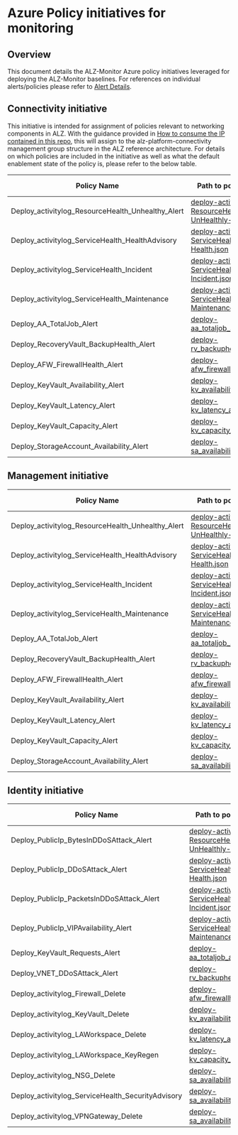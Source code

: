 # Azure Policy initiatives for monitoring

## Overview

This document details the ALZ-Monitor Azure policy initiatives leveraged for deploying the ALZ-Monitor baselines. For references on individual alerts/policies please refer to [Alert Details](https://github.com/Azure/alz-monitor/wiki/AlertsDetails).

## Connectivity initiative

This initiative is intended for assignment of policies relevant to networking components in ALZ. With the guidance provided in [How to consume the IP contained in this repo](https://github.com/Azure/alz-monitor/wiki/ConsumerGuide), this will assign to the alz-platform-connectivity management group structure in the ALZ reference architecture. For details on which policies are included in the initiative as well as what the default enablement state of the policy is, please refer to the below table. 

| **Policy Name** | **Path to policy json file** | **Policy default effect** |
|----------|----------|----------|
| Deploy_activitylog_ResourceHealth_Unhealthy_Alert | [deploy-activitylog-ResourceHealth-UnHealthly-alert.json](https://github.com/Azure/alz-monitor/blob/e73e6cac5a3daa8c03dfe32a05d5c764e91a84fc/src/resources/Microsoft.Authorization/policyDefinitions/deploy-activitylog-ResourceHealth-UnHealthly-alert.json) | Row 2, Column 3 |
| Deploy_activitylog_ServiceHealth_HealthAdvisory | [deploy-activitylog-ServiceHealth-Health.json](https://github.com/Azure/alz-monitor/blob/e73e6cac5a3daa8c03dfe32a05d5c764e91a84fc/src/resources/Microsoft.Authorization/policyDefinitions/deploy-activitylog-ServiceHealth-Health.json)  | Row 2, Column 3 |
| Deploy_activitylog_ServiceHealth_Incident | [deploy-activitylog-ServiceHealth-Incident.json](https://github.com/Azure/alz-monitor/blob/e73e6cac5a3daa8c03dfe32a05d5c764e91a84fc/src/resources/Microsoft.Authorization/policyDefinitions/deploy-activitylog-ServiceHealth-Incident.json)  | Row 2, Column 3 |
| Deploy_activitylog_ServiceHealth_Maintenance | [deploy-activitylog-ServiceHealth-Maintenance.json](https://github.com/Azure/alz-monitor/blob/e73e6cac5a3daa8c03dfe32a05d5c764e91a84fc/src/resources/Microsoft.Authorization/policyDefinitions/deploy-activitylog-ServiceHealth-Maintenance.json)  | Row 2, Column 3 |
| Deploy_AA_TotalJob_Alert | [deploy-aa_totaljob_alert.json](https://github.com/Azure/alz-monitor/blob/main/src/resources/Microsoft.Authorization/policyDefinitions/deploy-aa_totaljob_alert.json) | deployIfNotExists |
| Deploy_RecoveryVault_BackupHealth_Alert | [deploy-rv_backuphealth_alert.json](https://github.com/Azure/alz-monitor/blob/e73e6cac5a3daa8c03dfe32a05d5c764e91a84fc/src/resources/Microsoft.Authorization/policyDefinitions/deploy-rv_backuphealth_alert.json)  | deployIfNotExists |
| Deploy_AFW_FirewallHealth_Alert | [deploy-afw_firewallhealth_alert](https://github.com/Azure/alz-monitor/blob/e73e6cac5a3daa8c03dfe32a05d5c764e91a84fc/src/resources/Microsoft.Authorization/policyDefinitions/deploy-afw_firewallhealth_alert.json)  | deployIfNotExists |
| Deploy_KeyVault_Availability_Alert | [deploy-kv_availability_alert.json](https://github.com/Azure/alz-monitor/blob/e73e6cac5a3daa8c03dfe32a05d5c764e91a84fc/src/resources/Microsoft.Authorization/policyDefinitions/deploy-kv_availability_alert.json)  | Row 2, Column 3 |
| Deploy_KeyVault_Latency_Alert | [deploy-kv_latency_alert.json](https://github.com/Azure/alz-monitor/blob/e73e6cac5a3daa8c03dfe32a05d5c764e91a84fc/src/resources/Microsoft.Authorization/policyDefinitions/deploy-kv_latency_alert.json)  | Row 2, Column 3 |
| Deploy_KeyVault_Capacity_Alert | [deploy-kv_capacity_alert.json](https://github.com/Azure/alz-monitor/blob/e73e6cac5a3daa8c03dfe32a05d5c764e91a84fc/src/resources/Microsoft.Authorization/policyDefinitions/deploy-kv_capacity_alert.json)  | Row 2, Column 3 |
| Deploy_StorageAccount_Availability_Alert | [deploy-sa_availability_alert.json](https://github.com/Azure/alz-monitor/blob/e73e6cac5a3daa8c03dfe32a05d5c764e91a84fc/src/resources/Microsoft.Authorization/policyDefinitions/deploy-sa_availability_alert.json)  | Row 2, Column 3 |

## Management initiative

| **Policy Name** | **Path to policy json file** | **Policy default effect** |
|----------|----------|----------|
| Deploy_activitylog_ResourceHealth_Unhealthy_Alert | [deploy-activitylog-ResourceHealth-UnHealthly-alert.json](https://github.com/Azure/alz-monitor/blob/e73e6cac5a3daa8c03dfe32a05d5c764e91a84fc/src/resources/Microsoft.Authorization/policyDefinitions/deploy-activitylog-ResourceHealth-UnHealthly-alert.json) | Row 2, Column 3 |
| Deploy_activitylog_ServiceHealth_HealthAdvisory | [deploy-activitylog-ServiceHealth-Health.json](https://github.com/Azure/alz-monitor/blob/e73e6cac5a3daa8c03dfe32a05d5c764e91a84fc/src/resources/Microsoft.Authorization/policyDefinitions/deploy-activitylog-ServiceHealth-Health.json)  | Row 2, Column 3 |
| Deploy_activitylog_ServiceHealth_Incident | [deploy-activitylog-ServiceHealth-Incident.json](https://github.com/Azure/alz-monitor/blob/e73e6cac5a3daa8c03dfe32a05d5c764e91a84fc/src/resources/Microsoft.Authorization/policyDefinitions/deploy-activitylog-ServiceHealth-Incident.json)  | Row 2, Column 3 |
| Deploy_activitylog_ServiceHealth_Maintenance | [deploy-activitylog-ServiceHealth-Maintenance.json](https://github.com/Azure/alz-monitor/blob/e73e6cac5a3daa8c03dfe32a05d5c764e91a84fc/src/resources/Microsoft.Authorization/policyDefinitions/deploy-activitylog-ServiceHealth-Maintenance.json)  | Row 2, Column 3 |
| Deploy_AA_TotalJob_Alert | [deploy-aa_totaljob_alert.json](https://github.com/Azure/alz-monitor/blob/main/src/resources/Microsoft.Authorization/policyDefinitions/deploy-aa_totaljob_alert.json) | deployIfNotExists |
| Deploy_RecoveryVault_BackupHealth_Alert | [deploy-rv_backuphealth_alert.json](https://github.com/Azure/alz-monitor/blob/e73e6cac5a3daa8c03dfe32a05d5c764e91a84fc/src/resources/Microsoft.Authorization/policyDefinitions/deploy-rv_backuphealth_alert.json)  | deployIfNotExists |
| Deploy_AFW_FirewallHealth_Alert | [deploy-afw_firewallhealth_alert](https://github.com/Azure/alz-monitor/blob/e73e6cac5a3daa8c03dfe32a05d5c764e91a84fc/src/resources/Microsoft.Authorization/policyDefinitions/deploy-afw_firewallhealth_alert.json)  | deployIfNotExists |
| Deploy_KeyVault_Availability_Alert | [deploy-kv_availability_alert.json](https://github.com/Azure/alz-monitor/blob/e73e6cac5a3daa8c03dfe32a05d5c764e91a84fc/src/resources/Microsoft.Authorization/policyDefinitions/deploy-kv_availability_alert.json)  | Row 2, Column 3 |
| Deploy_KeyVault_Latency_Alert | [deploy-kv_latency_alert.json](https://github.com/Azure/alz-monitor/blob/e73e6cac5a3daa8c03dfe32a05d5c764e91a84fc/src/resources/Microsoft.Authorization/policyDefinitions/deploy-kv_latency_alert.json)  | Row 2, Column 3 |
| Deploy_KeyVault_Capacity_Alert | [deploy-kv_capacity_alert.json](https://github.com/Azure/alz-monitor/blob/e73e6cac5a3daa8c03dfe32a05d5c764e91a84fc/src/resources/Microsoft.Authorization/policyDefinitions/deploy-kv_capacity_alert.json)  | Row 2, Column 3 |
| Deploy_StorageAccount_Availability_Alert | [deploy-sa_availability_alert.json](https://github.com/Azure/alz-monitor/blob/e73e6cac5a3daa8c03dfe32a05d5c764e91a84fc/src/resources/Microsoft.Authorization/policyDefinitions/deploy-sa_availability_alert.json)  | Row 2, Column 3 |

## Identity initiative

| **Policy Name** | **Path to policy json file** | **Policy default effect** |
|----------|----------|----------|
| Deploy_PublicIp_BytesInDDoSAttack_Alert | [deploy-activitylog-ResourceHealth-UnHealthly-alert.json](https://github.com/Azure/alz-monitor/blob/e73e6cac5a3daa8c03dfe32a05d5c764e91a84fc/src/resources/Microsoft.Authorization/policyDefinitions/deploy-activitylog-ResourceHealth-UnHealthly-alert.json) | Row 2, Column 3 |
| Deploy_PublicIp_DDoSAttack_Alert | [deploy-activitylog-ServiceHealth-Health.json](https://github.com/Azure/alz-monitor/blob/e73e6cac5a3daa8c03dfe32a05d5c764e91a84fc/src/resources/Microsoft.Authorization/policyDefinitions/deploy-activitylog-ServiceHealth-Health.json)  | Row 2, Column 3 |
| Deploy_PublicIp_PacketsInDDoSAttack_Alert | [deploy-activitylog-ServiceHealth-Incident.json](https://github.com/Azure/alz-monitor/blob/e73e6cac5a3daa8c03dfe32a05d5c764e91a84fc/src/resources/Microsoft.Authorization/policyDefinitions/deploy-activitylog-ServiceHealth-Incident.json)  | Row 2, Column 3 |
| Deploy_PublicIp_VIPAvailability_Alert | [deploy-activitylog-ServiceHealth-Maintenance.json](https://github.com/Azure/alz-monitor/blob/e73e6cac5a3daa8c03dfe32a05d5c764e91a84fc/src/resources/Microsoft.Authorization/policyDefinitions/deploy-activitylog-ServiceHealth-Maintenance.json)  | Row 2, Column 3 |
| Deploy_KeyVault_Requests_Alert | [deploy-aa_totaljob_alert.json](https://github.com/Azure/alz-monitor/blob/main/src/resources/Microsoft.Authorization/policyDefinitions/deploy-aa_totaljob_alert.json) | deployIfNotExists |
| Deploy_VNET_DDoSAttack_Alert | [deploy-rv_backuphealth_alert.json](https://github.com/Azure/alz-monitor/blob/e73e6cac5a3daa8c03dfe32a05d5c764e91a84fc/src/resources/Microsoft.Authorization/policyDefinitions/deploy-rv_backuphealth_alert.json)  | deployIfNotExists |
| Deploy_activitylog_Firewall_Delete | [deploy-afw_firewallhealth_alert](https://github.com/Azure/alz-monitor/blob/e73e6cac5a3daa8c03dfe32a05d5c764e91a84fc/src/resources/Microsoft.Authorization/policyDefinitions/deploy-afw_firewallhealth_alert.json)  | deployIfNotExists |
| Deploy_activitylog_KeyVault_Delete | [deploy-kv_availability_alert.json](https://github.com/Azure/alz-monitor/blob/e73e6cac5a3daa8c03dfe32a05d5c764e91a84fc/src/resources/Microsoft.Authorization/policyDefinitions/deploy-kv_availability_alert.json)  | Row 2, Column 3 |
| Deploy_activitylog_LAWorkspace_Delete | [deploy-kv_latency_alert.json](https://github.com/Azure/alz-monitor/blob/e73e6cac5a3daa8c03dfe32a05d5c764e91a84fc/src/resources/Microsoft.Authorization/policyDefinitions/deploy-kv_latency_alert.json)  | Row 2, Column 3 |
| Deploy_activitylog_LAWorkspace_KeyRegen | [deploy-kv_capacity_alert.json](https://github.com/Azure/alz-monitor/blob/e73e6cac5a3daa8c03dfe32a05d5c764e91a84fc/src/resources/Microsoft.Authorization/policyDefinitions/deploy-kv_capacity_alert.json)  | Row 2, Column 3 |
| Deploy_activitylog_NSG_Delete | [deploy-sa_availability_alert.json](https://github.com/Azure/alz-monitor/blob/e73e6cac5a3daa8c03dfe32a05d5c764e91a84fc/src/resources/Microsoft.Authorization/policyDefinitions/deploy-sa_availability_alert.json)  | Row 2, Column 3 |
| Deploy_activitylog_ServiceHealth_SecurityAdvisory | [deploy-sa_availability_alert.json](https://github.com/Azure/alz-monitor/blob/e73e6cac5a3daa8c03dfe32a05d5c764e91a84fc/src/resources/Microsoft.Authorization/policyDefinitions/deploy-sa_availability_alert.json)  | Row 2, Column 3 |
| Deploy_activitylog_VPNGateway_Delete | [deploy-sa_availability_alert.json](https://github.com/Azure/alz-monitor/blob/e73e6cac5a3daa8c03dfe32a05d5c764e91a84fc/src/resources/Microsoft.Authorization/policyDefinitions/deploy-sa_availability_alert.json)  | Row 2, Column 3 |
